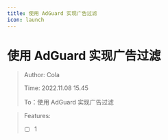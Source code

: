 ```yaml
---
title: 使用 AdGuard 实现广告过滤
icon: launch
---
```

# 使用 AdGuard 实现广告过滤

> Author: Cola
>
> Time: 2022.11.08 15.45
>
> To：使用 AdGuard 实现广告过滤

> Features:
>
> - [ ] 1
